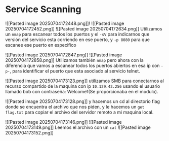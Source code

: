 # Service Scanning
![[Pasted image 20250704172448.png]]!
![[Pasted image 20250704172452.png]]
![[Pasted image 20250704172634.png]]
Utilizamos un `nmap` para escanear todos los puertos y el `-sV` para indicarnos que versión del servicio esta corriendo en ese puerto, y `-p 8080` para que escanee ese puerto en especifico

![[Pasted image 20250704172847.png]]
![[Pasted image 20250704172858.png]]
Utilizamos también `nmap` pero ahora con la diferencia que vamos a escanear todos los puertos abiertos en esa ip con `-p-`, para identificar el puerto que esta asociado al servicio telnet.

![[Pasted image 20250704173123.png]]
utilizamos SMB para conectarnos al recurso compartido de la maquina con ip `10.129.42.256` usando el usuario llamado bob con contraseña: Welcome1(Se proporcionaba en el modulo).

![[Pasted image 20250704173128.png]]
y hacemos un cd al directorio flag donde se encuentra el archivo que nos piden, y le hacemos un `get flag.txt` para copiar el archivo del servidor remoto a mi maquina local.

![[Pasted image 20250704173146.png]]
![[Pasted image 20250704173149.png]]
Leemos el archivo con un `cat`
![[Pasted image 20250704173152.png]]